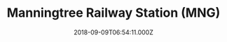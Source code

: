 ---
date: 2018-09-09T06:54:11.000Z
title: Manningtree Railway Station (MNG)
latitude: 51.949132169355515
longitude: 1.045376224799872
url: http://www.nationalrail.co.uk/stations/mng/details.html
category: checkin
---